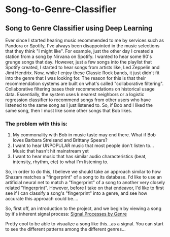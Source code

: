 # Song-to-Genre-Classifier
## Song to Genre Classifier using Deep Learning

Ever since I started hearing music recommended to me by services such as Pandora or Spotify, I've always been disappointed in the music selections that they think "I might like". For example, just the other day I created a station from a song by Nirvana on Spotify. I wanted to hear some 90's grunge songs that day. However, just a few songs into the playlist that Spotify created, I started to hear songs from artists like, Led Zeppelin and Jimi Hendrix. Now, while I enjoy these Classic Rock bands, it just didn't fit into the genre that I was looking for. The reason for this is that their recommendation systems are built on what's called "collaborative filtering". Collaborative filtering bases their recommendations on historical usage data. Essentially, the system uses k nearest neighbors or a logistic regression classifier to recommend songs from other users who have listened to the same song as I just listened to. So, if Bob and I liked the same song, then I must like some other songs that Bob likes. 

### The problem with this is:   

1. My commonality with Bob in music taste may end there. What if Bob loves Barbara Streisand and Brittany Spears?
2. I want to hear UNPOPULAR music that most people don't listen to... Music that hasn't hit mainstream yet
3. I want to hear music that has similar audio characteristics (beat, intensity, rhythm, etc) to what I'm listening to.

So, in order to do this, I believe we should take an approach similar to how Shazam matches a "fingerprint" of a song to its database. I'd like to use an artificial neural net to match a "fingerprint" of a song to another very closely related "fingerprint". However, before I take on that endeavor, I'd like to first see if I can classify a song's "fingerprint" into a genre, and see how accurate this approach could be....

  So, first off, an introduction to the project, and we begin by viewing a song by it's inherent signal process: [Signal Processes by Genre](https://github.com/G1NO/Song-to-Genre-Classifier/blob/master/Intro_load_data.ipynb)
  
  Pretty cool to be able to visualize a song like this...as a signal. You can start to see the different patterns among the different genres...
  
  
